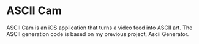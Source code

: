 # ASCII Cam

ASCII Cam is an iOS application that turns a video feed into ASCII art. The ASCII generation code is based on my previous project, Ascii Generator.
